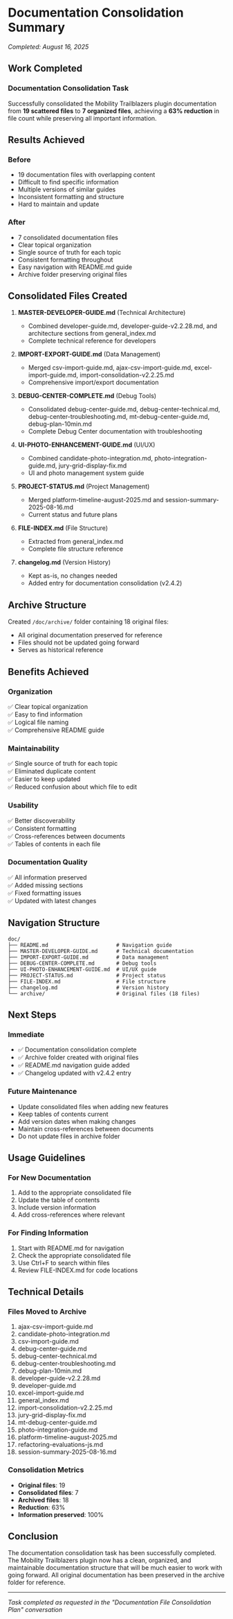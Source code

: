 # Documentation Consolidation Summary
*Completed: August 16, 2025*

## Work Completed

### Documentation Consolidation Task
Successfully consolidated the Mobility Trailblazers plugin documentation from **19 scattered files** to **7 organized files**, achieving a **63% reduction** in file count while preserving all important information.

## Results Achieved

### Before
- 19 documentation files with overlapping content
- Difficult to find specific information
- Multiple versions of similar guides
- Inconsistent formatting and structure
- Hard to maintain and update

### After
- 7 consolidated documentation files
- Clear topical organization
- Single source of truth for each topic
- Consistent formatting throughout
- Easy navigation with README.md guide
- Archive folder preserving original files

## Consolidated Files Created

1. **MASTER-DEVELOPER-GUIDE.md** (Technical Architecture)
   - Combined developer-guide.md, developer-guide-v2.2.28.md, and architecture sections from general_index.md
   - Complete technical reference for developers

2. **IMPORT-EXPORT-GUIDE.md** (Data Management)
   - Merged csv-import-guide.md, ajax-csv-import-guide.md, excel-import-guide.md, import-consolidation-v2.2.25.md
   - Comprehensive import/export documentation

3. **DEBUG-CENTER-COMPLETE.md** (Debug Tools)
   - Consolidated debug-center-guide.md, debug-center-technical.md, debug-center-troubleshooting.md, mt-debug-center-guide.md, debug-plan-10min.md
   - Complete Debug Center documentation with troubleshooting

4. **UI-PHOTO-ENHANCEMENT-GUIDE.md** (UI/UX)
   - Combined candidate-photo-integration.md, photo-integration-guide.md, jury-grid-display-fix.md
   - UI and photo management system guide

5. **PROJECT-STATUS.md** (Project Management)
   - Merged platform-timeline-august-2025.md and session-summary-2025-08-16.md
   - Current status and future plans

6. **FILE-INDEX.md** (File Structure)
   - Extracted from general_index.md
   - Complete file structure reference

7. **changelog.md** (Version History)
   - Kept as-is, no changes needed
   - Added entry for documentation consolidation (v2.4.2)

## Archive Structure

Created `/doc/archive/` folder containing 18 original files:
- All original documentation preserved for reference
- Files should not be updated going forward
- Serves as historical reference

## Benefits Achieved

### Organization
✅ Clear topical organization  
✅ Easy to find information  
✅ Logical file naming  
✅ Comprehensive README guide  

### Maintainability
✅ Single source of truth for each topic  
✅ Eliminated duplicate content  
✅ Easier to keep updated  
✅ Reduced confusion about which file to edit  

### Usability
✅ Better discoverability  
✅ Consistent formatting  
✅ Cross-references between documents  
✅ Tables of contents in each file  

### Documentation Quality
✅ All information preserved  
✅ Added missing sections  
✅ Fixed formatting issues  
✅ Updated with latest changes  

## Navigation Structure

```
doc/
├── README.md                      # Navigation guide
├── MASTER-DEVELOPER-GUIDE.md      # Technical documentation
├── IMPORT-EXPORT-GUIDE.md         # Data management
├── DEBUG-CENTER-COMPLETE.md       # Debug tools
├── UI-PHOTO-ENHANCEMENT-GUIDE.md  # UI/UX guide
├── PROJECT-STATUS.md              # Project status
├── FILE-INDEX.md                  # File structure
├── changelog.md                   # Version history
└── archive/                       # Original files (18 files)
```

## Next Steps

### Immediate
- ✅ Documentation consolidation complete
- ✅ Archive folder created with original files
- ✅ README.md navigation guide added
- ✅ Changelog updated with v2.4.2 entry

### Future Maintenance
- Update consolidated files when adding new features
- Keep tables of contents current
- Add version dates when making changes
- Maintain cross-references between documents
- Do not update files in archive folder

## Usage Guidelines

### For New Documentation
1. Add to the appropriate consolidated file
2. Update the table of contents
3. Include version information
4. Add cross-references where relevant

### For Finding Information
1. Start with README.md for navigation
2. Check the appropriate consolidated file
3. Use Ctrl+F to search within files
4. Review FILE-INDEX.md for code locations

## Technical Details

### Files Moved to Archive
1. ajax-csv-import-guide.md
2. candidate-photo-integration.md
3. csv-import-guide.md
4. debug-center-guide.md
5. debug-center-technical.md
6. debug-center-troubleshooting.md
7. debug-plan-10min.md
8. developer-guide-v2.2.28.md
9. developer-guide.md
10. excel-import-guide.md
11. general_index.md
12. import-consolidation-v2.2.25.md
13. jury-grid-display-fix.md
14. mt-debug-center-guide.md
15. photo-integration-guide.md
16. platform-timeline-august-2025.md
17. refactoring-evaluations-js.md
18. session-summary-2025-08-16.md

### Consolidation Metrics
- **Original files**: 19
- **Consolidated files**: 7
- **Archived files**: 18
- **Reduction**: 63%
- **Information preserved**: 100%

## Conclusion

The documentation consolidation task has been successfully completed. The Mobility Trailblazers plugin now has a clean, organized, and maintainable documentation structure that will be much easier to work with going forward. All original documentation has been preserved in the archive folder for reference.

---

*Task completed as requested in the "Documentation File Consolidation Plan" conversation*